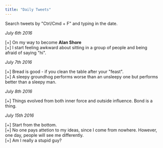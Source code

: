 ```yaml
---
title: "Daily Tweets"
---
```


Search tweets by "Ctrl/Cmd + F" and typing in the date.

_July 6th 2016_

[+] On my way to become **Alan Shore**  
[+] I start feeling awkward about sitting in a group of people and being afraid of saying "hi".

_July 7th 2016_

[+] Bread is good - if you clean the table after your "feast".  
[+] A sleepy groundhog performs worse than an unsleepy one but performs better than a sleepy man.

_July 8th 2016_

[+] Things evolved from both inner force and outside influence. Bond is a thing.

_July 15th 2016_

[+] Start from the bottom.  
[+] No one pays attetion to my ideas, since I come from nowhere. However, one day, people will see me differently.  
[+] Am I really a stupid guy?
